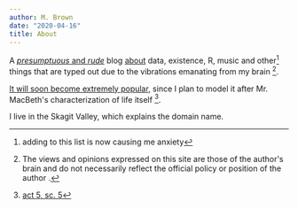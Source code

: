 ```yaml
---
author: M. Brown 
date: "2020-04-16"
title: About 
---
```



A [*presumptuous* and *rude*](https://www.youtube.com/watch?v=Zh6EXnZ-Yjg) blog [about](https://www.youtube.com/watch?v=N5lIWti4VUw ) data, existence, R, music and other[^2] things that are typed out due to the vibrations emanating from my brain [^3]. 

[It will soon become extremely popular](https://youtu.be/Z55nUBz1qwQ?t=43), since I plan to model it after Mr. MacBeth's characterization of life itself [^4]. 

I live in the Skagit Valley, which explains the domain name.  


[^2]: adding to this list is now causing me anxiety

[^3]: The views and opinions expressed on this site are those of the author's brain and do not necessarily reflect the official policy or position of the author [^5]. 

[^4]: [act 5, sc. 5](https://www.reddit.com/r/iamverysmart) 

[^5]:It's a somewhat Malkovichian.


